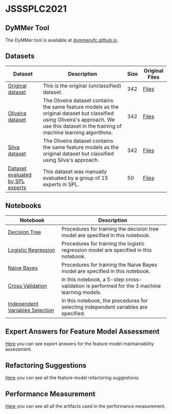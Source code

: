 # JSSSPLC2021

## DyMMer Tool

The DyMMer tool is available at [dymmerufc.github.io](https://dymmerufc.github.io/).

## Datasets


| Dataset | Description | Size | Original Files |
|---------|-------------|------|----------------|
| [Original dataset](https://github.com/publiosilva/JSSSPLC2021/blob/master/unclassified-dataset.csv) | This is the original (unclassified) dataset. | 342 | [Files](https://github.com/publiosilva/JSSSPLC2021/tree/master/feature-models)
| [Oliveira dataset](https://github.com/publiosilva/JSSSPLC2021/blob/master/oliveira-dataset.csv) | The Oliveira dataset contains the same feature models as the original dataset but classified using Oliveira's approach. We use this dataset in the training of machine learning algorithms. | 342 | [Files](https://github.com/publiosilva/JSSSPLC2021/tree/master/feature-models)
| [Silva dataset](https://github.com/publiosilva/JSSSPLC2021/blob/master/silva-dataset.csv) | The Oliveira dataset contains the same feature models as the original dataset but classified using Silva's approach. | 342 | [Files](https://github.com/publiosilva/JSSSPLC2021/tree/master/feature-models)
| [Dataset evaluated by SPL experts](https://github.com/publiosilva/JSSSPLC2021/blob/master/expert-evaluation/measures.csv) | This dataset was manually evaluated by a group of 15 experts in SPL. | 50 | [Files](https://github.com/publiosilva/JSSSPLC2021/tree/master/expert-evaluation/feature-models)

## Notebooks

| Notebook | Description |
|----------|-------------|
| [Decision Tree](https://github.com/publiosilva/JSSSPLC2021/blob/master/notebooks/Decicion-Tree.ipynb) | Procedures for training the decision tree model are specified in this notebook. |
| [Logistic Regression](https://github.com/publiosilva/JSSSPLC2021/blob/master/notebooks/Logistic-Regression.ipynb) | Procedures for training the logistic regression model are specified in this notebook. |
| [Naive Bayes](https://github.com/publiosilva/JSSSPLC2021/blob/master/notebooks/Naive-Bayes.ipynb) | Procedures for training the Naive Bayes model are specified in this notebook. |
| [Cross Validation](https://github.com/publiosilva/JSSSPLC2021/blob/master/notebooks/K-fold.ipynb) | In this notebook, a 5-step cross-validation is performed for the 3 machine learning models. |
| [Independent Variables Selection](https://github.com/publiosilva/JSSSPLC2021/blob/master/notebooks/Feature-Selection.ipynb) | In this notebook, the procedures for selecting independent variables are specified. |

## Expert Answers for Feature Model Assessment

[Here](https://github.com/publiosilva/JSSSPLC2021/tree/master/expert-evaluation/answers) you can see expert answers for the feature model maintainability assessment.

## Refactoring Suggestions

[Here](https://github.com/publiosilva/JSSSPLC2021/tree/main/refactoring-suggestions) you can see all the feature model refactoring suggestions.

## Performance Measurement

[Here](https://github.com/publiosilva/JSSSPLC2021/tree/main/performance-measurement) you can see all all the artifacts used in the performance measurement.
